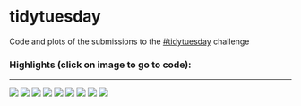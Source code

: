 # tidytuesday

Code and plots of the submissions to the [#tidytuesday](https://github.com/rfordatascience/tidytuesday) challenge 


### Highlights (click on image to go to code): <br>
___

<div class="row"> 
  <div class="column">
	<a href="2021_w30"><img src="2021_w30/tidytuesday_2021_w30.png"></a>
	<a href="2021_w29"><img src="2021_w29/tidytuesday_2021_w29.png"></a>
	<a href="2021_w28"><img src="2021_w28/tidytuesday_2021_w28.png"></a>
	<a href="2021_w27"><img src="2021_w27/tidytuesday_2021_w27.png"></a>
	<a href="2021_w26"><img src="2021_w26/tidytuesday_2021_w26.png"></a>
	<a href="2021_w25"><img src="2021_w25/tidytuesday_2021_w25.png"></a>
	<a href="2021_w24"><img src="2021_w24/tidytuesday_2021_w24.png"></a>
	<a href="2021_w20"><img src="2021_w20/tidytuesday_2021_w20.png"></a>
	<a href="2021_w19"><img src="2021_w19/tidytuesday_2021_w19.png"></a>
  </div>
</div>


